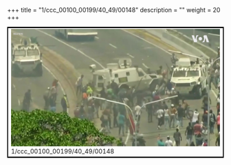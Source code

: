 +++
title = "1/ccc_00100_00199/40_49/00148"
description = ""
weight = 20
+++

<table style="border:2px solid black;max-width:800px;max-height:800px;" 
><tr><td>
<img class="center-fit-jpg"
src="/jpg_/aaa_20190430_NxaOmWaI8sI_00147.jpg">
1/ccc_00100_00199/40_49/00148
</img></td></tr></table>
